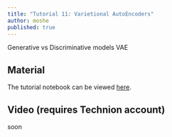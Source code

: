 ```yaml
---
title: "Tutorial 11: Varietional AutoEncoders"
author: moshe
published: true
---
```


Generative vs Discriminative models
VAE

## Material

The tutorial notebook can be viewed [here](https://nbviewer.org/github/vistalab-technion/cs236781-tutorials/blob/master/t11-%20VAE/tutorial11-VAE.ipynb?flush_cache=true).

## Video (requires Technion account)

soon